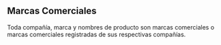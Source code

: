 ## Marcas Comerciales
Toda compañía, marca y nombres de producto son marcas comerciales o marcas comerciales registradas de sus respectivas compañías.
